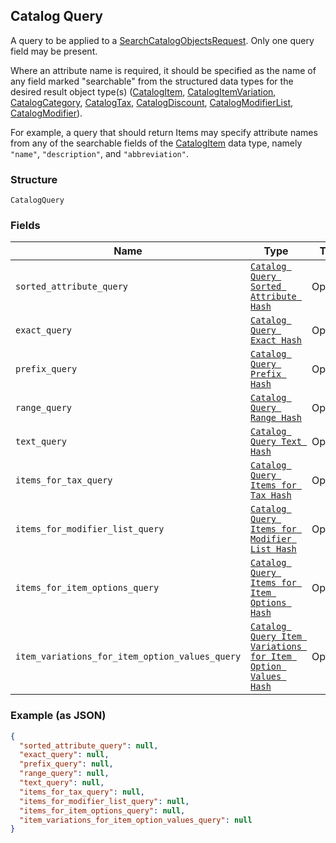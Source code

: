 ## Catalog Query

A query to be applied to a [SearchCatalogObjectsRequest](./models/search-catalog-objects-request.md).
Only one query field may be present.

Where an attribute name is required, it should be specified as the name of any field
marked "searchable" from the structured data types for the desired result object type(s)
([CatalogItem](./models/catalog-item.md), [CatalogItemVariation](./models/catalog-item-variation.md),
[CatalogCategory](./models/catalog-category.md), [CatalogTax](./models/catalog-tax.md),
[CatalogDiscount](./models/catalog-discount.md), [CatalogModifierList](./models/catalog-modifier-list.md),
[CatalogModifier](./models/catalog-modifier.md)).

For example, a query that should return Items may specify attribute names from
any of the searchable fields of the [CatalogItem](./models/catalog-item.md) data type, namely
`"name"`, `"description"`, and `"abbreviation"`.

### Structure

`CatalogQuery`

### Fields

| Name | Type | Tags | Description |
|  --- | --- | --- | --- |
| `sorted_attribute_query` | [`Catalog Query Sorted Attribute Hash`](/doc/models/catalog-query-sorted-attribute.md) | Optional | - |
| `exact_query` | [`Catalog Query Exact Hash`](/doc/models/catalog-query-exact.md) | Optional | - |
| `prefix_query` | [`Catalog Query Prefix Hash`](/doc/models/catalog-query-prefix.md) | Optional | - |
| `range_query` | [`Catalog Query Range Hash`](/doc/models/catalog-query-range.md) | Optional | - |
| `text_query` | [`Catalog Query Text Hash`](/doc/models/catalog-query-text.md) | Optional | - |
| `items_for_tax_query` | [`Catalog Query Items for Tax Hash`](/doc/models/catalog-query-items-for-tax.md) | Optional | - |
| `items_for_modifier_list_query` | [`Catalog Query Items for Modifier List Hash`](/doc/models/catalog-query-items-for-modifier-list.md) | Optional | - |
| `items_for_item_options_query` | [`Catalog Query Items for Item Options Hash`](/doc/models/catalog-query-items-for-item-options.md) | Optional | - |
| `item_variations_for_item_option_values_query` | [`Catalog Query Item Variations for Item Option Values Hash`](/doc/models/catalog-query-item-variations-for-item-option-values.md) | Optional | - |

### Example (as JSON)

```json
{
  "sorted_attribute_query": null,
  "exact_query": null,
  "prefix_query": null,
  "range_query": null,
  "text_query": null,
  "items_for_tax_query": null,
  "items_for_modifier_list_query": null,
  "items_for_item_options_query": null,
  "item_variations_for_item_option_values_query": null
}
```

